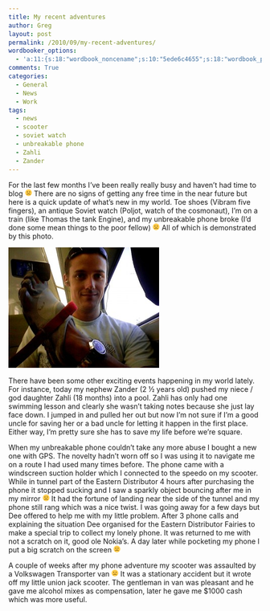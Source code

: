 ```yaml
---
title: My recent adventures
author: Greg
layout: post
permalink: /2010/09/my-recent-adventures/
wordbooker_options:
  - 'a:11:{s:18:"wordbook_noncename";s:10:"5ede6c4655";s:18:"wordbook_page_post";s:4:"-100";s:18:"wordbook_orandpage";s:1:"2";s:23:"wordbook_default_author";s:1:"2";s:23:"wordbook_extract_length";s:3:"256";s:19:"wordbook_actionlink";s:3:"300";s:26:"wordbooker_publish_default";s:2:"on";s:18:"wordbook_attribute";s:31:"Posted a new post on their blog";s:24:"wordbooker_status_update";s:2:"on";s:29:"wordbooker_status_update_text";s:35:": New blog post :  %title% - %link%";s:20:"wordbook_comment_get";s:2:"on";}'
comments: True
categories:
  - General
  - News
  - Work
tags:
  - news
  - scooter
  - soviet watch
  - unbreakable phone
  - Zahli
  - Zander
---
```

For the last few months I&#8217;ve been really really busy and haven&#8217;t had time to blog <img src="/wp-content/smilies/frownie.png" alt=":(" class="wp-smiley" style="height: 1em; max-height: 1em;" /> There are no signs of getting any free time in the near future but here is a quick update of what&#8217;s new in my world. Toe shoes (Vibram five fingers), an antique Soviet watch (Poljot, watch of the cosmonaut), I&#8217;m on a train (like Thomas the tank Engine), and my unbreakable phone broke (I&#8217;d done some mean things to the poor fellow) <img src="/wp-content/smilies/frownie.png" alt=":(" class="wp-smiley" style="height: 1em; max-height: 1em;" /> All of which is demonstrated by this photo.

[<img src="/wp-content/uploads/2010/09/2010-09-28-152611-300x240.jpg" alt="" title="2010-09-28-152611" width="300" height="240" class="aligncenter size-medium wp-image-441" />][1]

There have been some other exciting events happening in my world lately. For instance, today my nephew Zander (2 ½ years old) pushed my niece / god daughter Zahli (18 months) into a pool. Zahli has only had one swimming lesson and clearly she wasn&#8217;t taking notes because she just lay face down. I jumped in and pulled her out but now I&#8217;m not sure if I&#8217;m a good uncle for saving her or a bad uncle for letting it happen in the first place. Either way, I&#8217;m pretty sure she has to save my life before we&#8217;re square.

When my unbreakable phone couldn&#8217;t take any more abuse I bought a new one with GPS. The novelty hadn&#8217;t worn off so I was using it to navigate me on a route I had used many times before. The phone came with a windscreen suction holder which I connected to the speedo on my scooter. While in tunnel part of the Eastern Distributor 4 hours after purchasing the phone it stopped sucking and I saw a sparkly object bouncing after me in my mirror <img src="/wp-content/smilies/frownie.png" alt=":(" class="wp-smiley" style="height: 1em; max-height: 1em;" /> It had the fortune of landing near the side of the tunnel and my phone still rang which was a nice twist. I was going away for a few days but Dee offered to help me with my little problem. After 3 phone calls and explaining the situation Dee organised for the Eastern Distributor Fairies to make a special trip to collect my lonely phone. It was returned to me with not a scratch on it, good ole Nokia&#8217;s. A day later while pocketing my phone I put a big scratch on the screen <img src="/wp-content/smilies/frownie.png" alt=":(" class="wp-smiley" style="height: 1em; max-height: 1em;" />

A couple of weeks after my phone adventure my scooter was assaulted by a Volkswagen Transporter van <img src="/wp-content/smilies/frownie.png" alt=":(" class="wp-smiley" style="height: 1em; max-height: 1em;" /> It was a stationary accident but it wrote off my little union jack scooter. The gentleman in van was pleasant and he gave me alcohol mixes as compensation, later he gave me $1000 cash which was more useful.

 [1]: /wp-content/uploads/2010/09/2010-09-28-152611.jpg